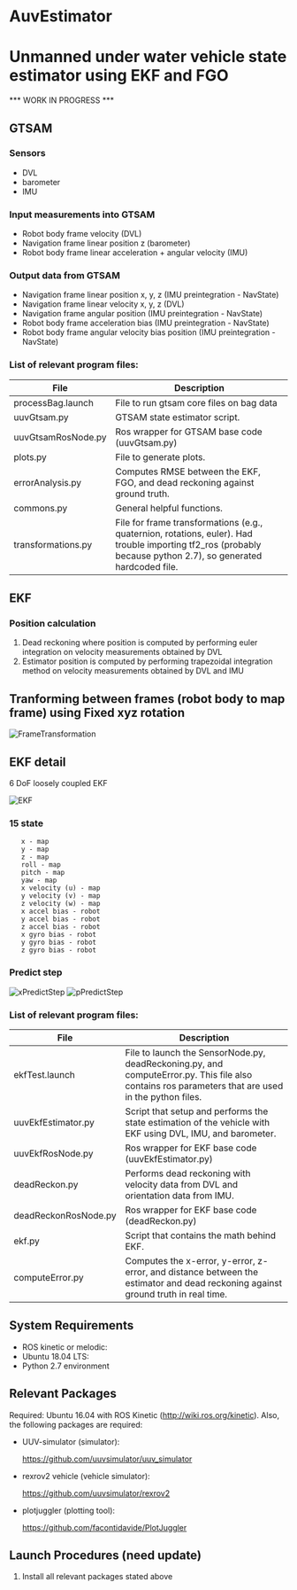 # AuvEstimator
# Unmanned under water vehicle state estimator using EKF and FGO
*** WORK IN PROGRESS ***
## GTSAM

### Sensors
* DVL
* barometer
* IMU

### Input measurements into GTSAM
* Robot body frame velocity (DVL)
* Navigation frame linear position z (barometer)
* Robot body frame linear acceleration + angular velocity (IMU)

### Output data from GTSAM
* Navigation frame linear position x, y, z (IMU preintegration - NavState)
* Navigation frame linear velocity x, y, z (DVL)
* Navigation frame angular position (IMU preintegration - NavState)
* Robot body frame acceleration bias (IMU preintegration - NavState)
* Robot body frame angular velocity bias position (IMU preintegration - NavState)


### List of relevant program files:
File | Description
-----|------------
processBag.launch | File to run gtsam core files on bag data
uuvGtsam.py | GTSAM state estimator script.
uuvGtsamRosNode.py | Ros wrapper for GTSAM base code (uuvGtsam.py)
plots.py | File to generate plots.
errorAnalysis.py | Computes RMSE between the EKF, FGO, and dead reckoning against ground truth.
commons.py | General helpful functions.
transformations.py | File for frame transformations (e.g., quaternion, rotations, euler). Had trouble importing tf2_ros (probably because python 2.7), so generated hardcoded file.


## EKF
### Position calculation
1) Dead reckoning where position is computed by performing euler integration on velocity measurements obtained by DVL
2) Estimator position is computed by performing trapezoidal integration method on velocity measurements obtained by DVL and IMU

## Tranforming between frames (robot body to map frame) using Fixed xyz rotation
![FrameTransformation](/images/FrameTrans.png)

## EKF detail
6 DoF loosely coupled EKF

![EKF](/images/ekf.PNG)

### 15 state
```
   x - map
   y - map
   z - map
   roll - map
   pitch - map
   yaw - map
   x velocity (u) - map
   y velocity (v) - map
   z velocity (w) - map
   x accel bias - robot
   y accel bias - robot
   z accel bias - robot
   x gyro bias - robot
   y gyro bias - robot
   z gyro bias - robot
```
### Predict step
![xPredictStep](/images/xPredictStep.png)
![pPredictStep](/images/pPredictStep.png)

### List of relevant program files:
File | Description
-----|------------
ekfTest.launch | File to launch the SensorNode.py, deadReckoning.py, and computeError.py. This file also contains ros parameters that are used in the python files. 
uuvEkfEstimator.py | Script that setup and performs the state estimation of the vehicle with EKF using DVL, IMU, and barometer. 
uuvEkfRosNode.py | Ros wrapper for EKF base code (uuvEkfEstimator.py)
deadReckon.py | Performs dead reckoning with velocity data from DVL and orientation data from IMU.
deadReckonRosNode.py | Ros wrapper for EKF base code (deadReckon.py)
ekf.py | Script that contains the math behind EKF.
computeError.py | Computes the x-error, y-error, z-error, and distance between the estimator and dead reckoning against ground truth in real time.


## System Requirements
* ROS kinetic or melodic:
* Ubuntu 18.04 LTS:
* Python 2.7 environment

## Relevant Packages
Required: Ubuntu 16.04 with ROS Kinetic (http://wiki.ros.org/kinetic). Also, the following packages are required: 

* UUV-simulator (simulator):

  https://github.com/uuvsimulator/uuv_simulator

* rexrov2 vehicle (vehicle simulator):

  https://github.com/uuvsimulator/rexrov2
  
* plotjuggler (plotting tool):

  https://github.com/facontidavide/PlotJuggler
  
## Launch Procedures (need update)
1) Install all relevant packages stated above

